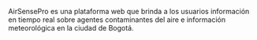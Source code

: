 AirSensePro es una plataforma web que brinda a los usuarios información en tiempo real sobre agentes contaminantes del aire e información meteorológica en la ciudad de Bogotá.
